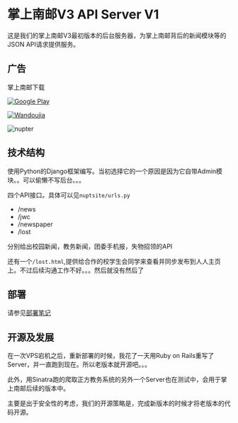 # 掌上南邮V3 API Server V1

这是我们的掌上南邮V3最初版本的后台服务器，为掌上南邮背后的新闻模块等的JSON API请求提供服务。

## 广告

掌上南邮下载

[![Google Play](http://developer.android.com/images/brand/en_generic_rgb_wo_45.png)](https://play.google.com/store/apps/details?id=org.nupter.nupter)


[![Wandoujia](http://s.wdjimg.com/apps/images/logo_full.png)](http://www.wandoujia.com/apps/org.nupter.nupter)

![nupter](http://imgsrc.baidu.com/forum/w%3D580%3Bcp%3Dtieba%2C10%2C785%3Bap%3D%C4%CF%BE%A9%D3%CA%B5%E7%B4%F3%D1%A7%B0%C9%2C90%2C793/sign=0b93f7ccb7003af34dbadc680511a52c/8634885494eef01f07690f00e1fe9925bd317d34.jpg)







## 技术结构

使用Python的Django框架编写。当初选择它的一个原因是因为它自带Admin模块。。可以偷懒不写后台。。。

四个API接口。具体可以见`nuptsite/urls.py`

- /news
- /jwc
- /newspaper
- /lost

分别给出校园新闻，教务新闻，团委手机报，失物招领的API

还有一个`/lost.html`,提供给合作的校学生会同学来查看并同步发布到人人主页上。不过后续沟通工作不好。。。然后就没有然后了


## 部署

请参见[部署笔记](http://jianshu.io/p/bNJWEs)

## 开源及发展

在一次VPS宕机之后，重新部署的时候，我花了一天用Ruby on Rails重写了Server，并一直跑到现在。所以老版本就开源吧。。。

此外，用Sinatra跑的爬取正方教务系统的另外一个Server也在测试中，会用于掌上南邮后续的版本中。

主要是出于安全性的考虑，我们的开源策略是，完成新版本的时候才将老版本的代码开源。






